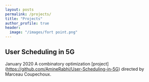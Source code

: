 ```yaml
---
layout: posts
permalink: /projects/
title: "Projects"
author_profile: true
header:
  image: "/images/fort point.png"
---
```



## User Scheduling in 5G
January 2020
A combinatory optimization [project] (https://github.com/AmineRabhi/User-Scheduling-in-5G) directed by Marceau Coupechoux. 

